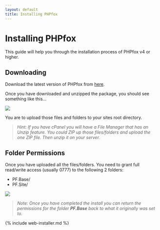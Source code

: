 ```yaml
---
layout: default
title: Installing PHPfox
---
```

# Installing PHPfox

This guide will help you through the installation process of PHPfox v4 or higher.

## Downloading

Download the latest version of PHPfox from [here](http://store.phpfox.com/download).

Once you have downloaded and unzipped the package, you should see something like this...

![](/assets/img/files.png)

You are to upload those files and folders to your sites root directory.

> *Hint: If you have cPanel you will have a File Manager that has an Unzip feature. You could ZIP up those files/folders and upload the one ZIP file.
> Then unzip it on your server.*

## Folder Permissions

Once you have uploaded all the files/folders. You need to grant full read/write access (usually 0777) to the following 2 folders:

* PF.Base/
* PF.Site/

![](/assets/img/permission.png)

> *Note: Once you have completed the install you can return the permissions for the folder **PF.Base** back to what it originally was set to.*

{% include web-installer.md %}